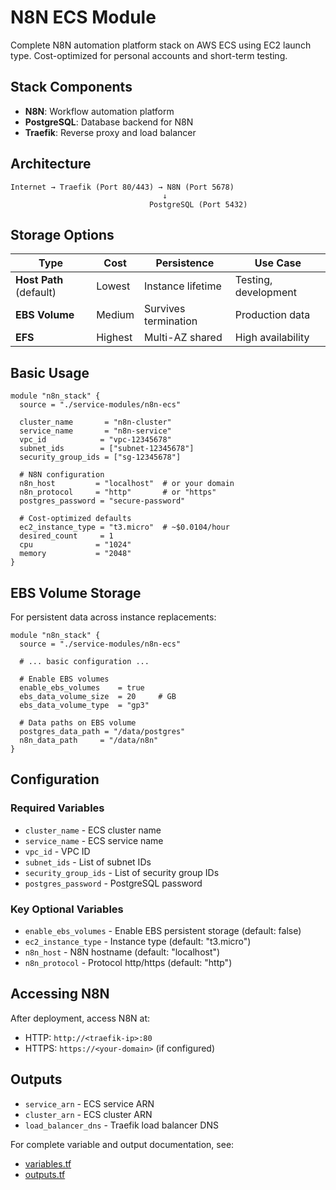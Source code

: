 # N8N ECS Module

Complete N8N automation platform stack on AWS ECS using EC2 launch type. Cost-optimized for personal accounts and short-term testing.

## Stack Components

- **N8N**: Workflow automation platform
- **PostgreSQL**: Database backend for N8N
- **Traefik**: Reverse proxy and load balancer

## Architecture

```
Internet → Traefik (Port 80/443) → N8N (Port 5678)
                                  ↓
                               PostgreSQL (Port 5432)
```

## Storage Options

| Type | Cost | Persistence | Use Case |
|------|------|-------------|----------|
| **Host Path** (default) | Lowest | Instance lifetime | Testing, development |
| **EBS Volume** | Medium | Survives termination | Production data |
| **EFS** | Highest | Multi-AZ shared | High availability |

## Basic Usage

```hcl
module "n8n_stack" {
  source = "./service-modules/n8n-ecs"
  
  cluster_name       = "n8n-cluster"
  service_name       = "n8n-service"
  vpc_id            = "vpc-12345678"
  subnet_ids        = ["subnet-12345678"]
  security_group_ids = ["sg-12345678"]
  
  # N8N configuration
  n8n_host         = "localhost"  # or your domain
  n8n_protocol     = "http"       # or "https" 
  postgres_password = "secure-password"
  
  # Cost-optimized defaults
  ec2_instance_type = "t3.micro"  # ~$0.0104/hour
  desired_count     = 1
  cpu              = "1024"
  memory           = "2048"
}
```

## EBS Volume Storage

For persistent data across instance replacements:

```hcl
module "n8n_stack" {
  source = "./service-modules/n8n-ecs"
  
  # ... basic configuration ...
  
  # Enable EBS volumes
  enable_ebs_volumes    = true
  ebs_data_volume_size  = 20     # GB
  ebs_data_volume_type  = "gp3"
  
  # Data paths on EBS volume
  postgres_data_path = "/data/postgres"
  n8n_data_path     = "/data/n8n"
}
```

## Configuration

### Required Variables

- `cluster_name` - ECS cluster name
- `service_name` - ECS service name  
- `vpc_id` - VPC ID
- `subnet_ids` - List of subnet IDs
- `security_group_ids` - List of security group IDs
- `postgres_password` - PostgreSQL password

### Key Optional Variables

- `enable_ebs_volumes` - Enable EBS persistent storage (default: false)
- `ec2_instance_type` - Instance type (default: "t3.micro") 
- `n8n_host` - N8N hostname (default: "localhost")
- `n8n_protocol` - Protocol http/https (default: "http")

## Accessing N8N

After deployment, access N8N at:
- HTTP: `http://<traefik-ip>:80`
- HTTPS: `https://<your-domain>` (if configured)

## Outputs

- `service_arn` - ECS service ARN
- `cluster_arn` - ECS cluster ARN  
- `load_balancer_dns` - Traefik load balancer DNS

For complete variable and output documentation, see:
- [variables.tf](./variables.tf)
- [outputs.tf](./outputs.tf)